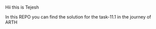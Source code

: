 Hii this is Tejesh

In this REPO you can find the solution for the task-11.1 in the journey of ARTH

